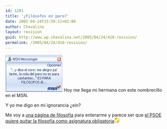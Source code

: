 ```yaml
---
id: 1281
title: '¿Filósofos en paro?'
date: 2005-04-24T15:59:11+02:00
author: Chavalina
layout: revision
guid: http://www.wp.chavalina.net/2005/04/24/410-revision/
permalink: /2005/04/24/410-revision/
---
```

<img class="imgizqda" src="/imagenes/fotos/filosofos-en-paro.gif" alt="&prime;me alegro, pa&prime;lante, la cola del paro no es para cantantes&prime; ES PARA FILóSOFOS" /> Hoy me llega mi hermana con este nombrecillo en el MSN. 

Y yo me digo en mi ignorancia ¿ein?

Me voy a <a href="http://filosofia.org" target="_blank">una página de filosofía</a> para enterarme y parece ser que <a href="http://filosofia.org/bol/not/bn039.htm" target="_blank">el PSOE quiere quitar la filosofía como asignatura obligatoria</a>![emo](/imagenes/emoticonos/pensativo.gif)